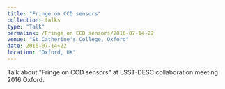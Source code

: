 ```yaml
---
title: "Fringe on CCD sensors"
collection: talks
type: "Talk"
permalink: /Fringe on CCD sensors/2016-07-14~22
venue: "St.Catherine's College, Oxford"
date: 2016-07-14~22
location: "Oxford, UK"
---
```


Talk about "Fringe on CCD sensors" at LSST-DESC collaboration meeting 2016 Oxford. 
